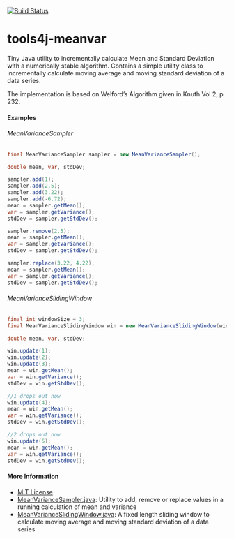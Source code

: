 [![Build Status](https://travis-ci.org/tools4j/meanvar.svg?branch=master)](https://travis-ci.org/tools4j/meanvar)

# tools4j-meanvar
Tiny Java utility to incrementally calculate Mean and Standard Deviation with a numerically stable algorithm. Contains a simple utility class to incrementally calculate moving average and moving standard deviation of a data series. 

The implementation is based on Welford’s Algorithm given in Knuth Vol 2, p 232.

#### Examples
###### MeanVarianceSampler
```java
final MeanVarianceSampler sampler = new MeanVarianceSampler();

double mean, var, stdDev;

sampler.add(1);
sampler.add(2.5);
sampler.add(3.22);
sampler.add(-6.72);
mean = sampler.getMean();
var = sampler.getVariance();
stdDev = sampler.getStdDev();

sampler.remove(2.5);
mean = sampler.getMean();
var = sampler.getVariance();
stdDev = sampler.getStdDev();

sampler.replace(3.22, 4.22);
mean = sampler.getMean();
var = sampler.getVariance();
stdDev = sampler.getStdDev();
```

###### MeanVarianceSlidingWindow
```java
final int windowSize = 3;
final MeanVarianceSlidingWindow win = new MeanVarianceSlidingWindow(windowSize);

double mean, var, stdDev;

win.update(1);
win.update(2);
win.update(3);
mean = win.getMean();
var = win.getVariance();
stdDev = win.getStdDev();

//1 drops out now
win.update(4);
mean = win.getMean();
var = win.getVariance();
stdDev = win.getStdDev();

//2 drops out now
win.update(5);
mean = win.getMean();
var = win.getVariance();
stdDev = win.getStdDev();
```

#### More Information
* [MIT License](https://github.com/tools4j/meanvar/blob/master/LICENSE)
* [MeanVarianceSampler.java](https://github.com/tools4j/meanvar/blob/master/src/main/java/org/tools4j/meanvar/MeanVarianceSampler.java): Utility to add, remove or replace values in a running calculation of mean and variance
* [MeanVarianceSlidingWindow.java](https://github.com/tools4j/meanvar/blob/master/src/main/java/org/tools4j/meanvar/MeanVarianceSlidingWindow.java): A fixed length sliding window to calculate moving average and moving standard deviation of a data series
